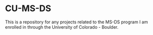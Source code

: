 # CU-MS-DS

This is a repository for any projects related to the MS-DS program I am enrolled in through the University of Colorado - Boulder.
